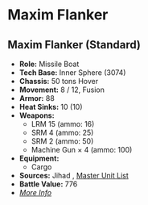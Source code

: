 # Maxim Flanker 

## Maxim Flanker (Standard) 

- **Role:** Missile Boat 
- **Tech Base:** Inner Sphere (3074) 
- **Chassis:** 50 tons Hover 
- **Movement:** 8 / 12, Fusion 
- **Armor:** 88 
- **Heat Sinks:** 10 (10) 
- **Weapons:** 
  - LRM 15 (ammo: 16) 
  - SRM 4 (ammo: 25) 
  - SRM 2 (ammo: 50) 
  - Machine Gun × 4 (ammo: 100) 
- **Equipment:** 
  - Cargo 
- **Sources:** Jihad , [Master Unit List](http://masterunitlist.info/Unit/Details/2116) 
- **Battle Value:** 776 
- [*More Info*](maxim_flanker/maxim_flanker_standard.md) 

